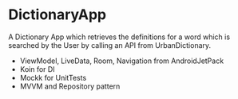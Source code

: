 # DictionaryApp

A Dictionary App which retrieves the definitions for a word which is searched by the User by calling an API from UrbanDictionary.

- ViewModel, LiveData, Room, Navigation from AndroidJetPack
- Koin for DI
- Mockk for UnitTests
- MVVM and Repository pattern
